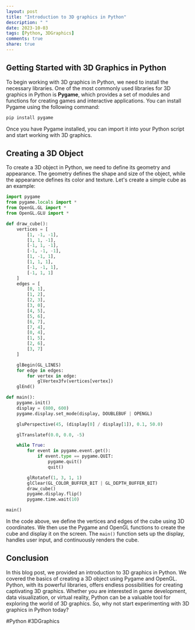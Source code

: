 ```yaml
---
layout: post
title: "Introduction to 3D graphics in Python"
description: " "
date: 2023-10-03
tags: [Python, 3DGraphics]
comments: true
share: true
---
```


## Getting Started with 3D Graphics in Python

To begin working with 3D graphics in Python, we need to install the necessary libraries. One of the most commonly used libraries for 3D graphics in Python is **Pygame**, which provides a set of modules and functions for creating games and interactive applications. You can install Pygame using the following command:

```python
pip install pygame
```

Once you have Pygame installed, you can import it into your Python script and start working with 3D graphics.

## Creating a 3D Object

To create a 3D object in Python, we need to define its geometry and appearance. The geometry defines the shape and size of the object, while the appearance defines its color and texture. Let's create a simple cube as an example:

```python
import pygame
from pygame.locals import *
from OpenGL.GL import *
from OpenGL.GLU import *

def draw_cube():
    vertices = [
        [1, -1, -1],
        [1, 1, -1],
        [-1, 1, -1],
        [-1, -1, -1],
        [1, -1, 1],
        [1, 1, 1],
        [-1, -1, 1],
        [-1, 1, 1]
    ]
    edges = [
        [0, 1],
        [1, 2],
        [2, 3],
        [3, 0],
        [4, 5],
        [5, 6],
        [6, 7],
        [7, 4],
        [0, 4],
        [1, 5],
        [2, 6],
        [3, 7]
    ]

    glBegin(GL_LINES)
    for edge in edges:
        for vertex in edge:
            glVertex3fv(vertices[vertex])
    glEnd()

def main():
    pygame.init()
    display = (800, 600)
    pygame.display.set_mode(display, DOUBLEBUF | OPENGL)

    gluPerspective(45, (display[0] / display[1]), 0.1, 50.0)

    glTranslatef(0.0, 0.0, -5)

    while True:
        for event in pygame.event.get():
            if event.type == pygame.QUIT:
                pygame.quit()
                quit()

        glRotatef(1, 3, 1, 1)
        glClear(GL_COLOR_BUFFER_BIT | GL_DEPTH_BUFFER_BIT)
        draw_cube()
        pygame.display.flip()
        pygame.time.wait(10)

main()
```

In the code above, we define the vertices and edges of the cube using 3D coordinates. We then use the Pygame and OpenGL functions to create the cube and display it on the screen. The `main()` function sets up the display, handles user input, and continuously renders the cube.

## Conclusion

In this blog post, we provided an introduction to 3D graphics in Python. We covered the basics of creating a 3D object using Pygame and OpenGL. Python, with its powerful libraries, offers endless possibilities for creating captivating 3D graphics. Whether you are interested in game development, data visualization, or virtual reality, Python can be a valuable tool for exploring the world of 3D graphics. So, why not start experimenting with 3D graphics in Python today?

#Python #3DGraphics
